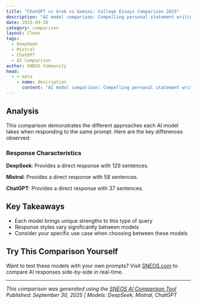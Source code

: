 ```yaml
---
title: "ChatGPT vs Grok vs Gemini: College Essays Comparison 2025"
description: "AI model comparison: Compelling personal statement writing - admission essay mastery..."
date: 2025-09-30
category: comparison
layout: Clean
tags:
  - DeepSeek
  - Mistral
  - ChatGPT
  - AI Comparison
author: SNEOS Community
head:
  - - meta
    - name: description
      content: "AI model comparison: Compelling personal statement writing - admission essay mastery..."
---
```


<ChatComparison
  title="ChatGPT vs Grok vs Gemini: College Essays Comparison 2025"
  prompt="Compelling personal statement writing - admission essay mastery"
  :responses='{
    "DeepSeek": "Of course. This is a fantastic goal. A compelling personal statement or admission essay is not just about listing achievements; it\u0027s about telling a powerful, authentic story that makes an admissions officer think, \u0022We need this person at our institution.\u0022\n\nLet\u0027s break down the mastery of this craft into a step-by-step guide, from foundational principles to advanced techniques.\n\n### The Core Philosophy: What Are Admissions Officers Looking For?\n\nBefore you write a word, understand the goal. They are not just evaluating a student; they are building a community. They want to know:\n\n1.  **Who are you at your core?** What are your values, passions, and perspectives?\n2.  **How do you think?** Can you reflect, analyze, and learn from your experiences?\n3.  **What will you contribute?** How will you enrich the classroom and campus life?\n4.  **Can you write?** This is a direct test of your communication skills.\n\nYour essay is your **voice** in the application. It\u0027s the one part you have complete control over.\n\n---\n\n### The Mastery Framework: A Step-by-Step Guide\n\n#### Step 1: The Deep Dive - Brainstorming \u0026 Self-Reflection\n\nThis is the most critical, and often skipped, step. Don\u0027t just list your accomplishments. Dig deeper.\n\n*   **Prompt: \u0022What keeps you up at night?\u0022** (Not literally, but what problem, idea, or question genuinely consumes you?)\n*   **Prompt: \u0022Tell me about a time you failed. What did it teach you about yourself?\u0022**\n*   **Prompt: \u0022What is a core value you hold, and what experience forged it?\u0022**\n*   **Inventory Your Stories:** List 5-7 significant life moments. They don\u0027t have to be grandiose (e.g., winning a state championship). Often, the most powerful stories are small, intimate moments:\n    *   A conversation with a grandparent.\n    *   The struggle to master a difficult skill (like a musical instrument or a sport).\n    *   A time you stood up for someone (or failed to).\n    *   An observation you made at your part-time job.\n\n**Mastery Tip:** Look for the \u0022so what?\u0022 in every story. Why does this moment matter? What does it reveal about you?\n\n#### Step 2: Finding Your \u0022Hook\u0022 - The Central Narrative\n\nYour essay needs a central theme or narrative thread. This is your \u0022hook\u0022 \u2013 the compelling idea that ties everything together.\n\n*   **Bad Hook:** \u0022I want to be a doctor because I like science and helping people.\u0022 (Too generic.)\n*   **Good Hook:** \u0022My fascination with the human body began not in a textbook, but in the garage, rebuilding a carburetor with my dad. I saw the same intricate systems, the same cause and effect, and I realized engineering wasn\u0027t just for machines\u2014it was for people.\u0022\n\n**Types of Powerful Hooks:**\n*   **The Intellectual Curiosity:** An obsession with a specific idea (e.g., cryptography, mycelial networks, linguistic relativity).\n*   **The Personal Growth Arc:** A journey from a fixed mindset to a growth mindset.\n*   **The Problem-Solver:** How a specific problem in your community ignited a passion for a field.\n*   **The Unique Perspective:** How a specific aspect of your identity (culture, family, location) shapes your worldview.\n\n#### Step 3: Structure \u0026 Outline - The Architecture of a Great Essay\n\nA compelling story needs a clear structure. Use the classic **Narrative Arc**:\n\n1.  **The Hook (The First 10%):** Start *in media res* (in the middle of the action). Don\u0027t start with \u0022Ever since I was a child...\u0022\n    *   **Weak:** \u0022I have always been interested in environmental science.\u0022\n    *   **Strong:** \u0022The water of the Chesapeake Bay was colder than I expected, but the data we were collecting was even more chilling.\u0022\n2.  **The Context \u0026 Challenge (The Next 40%):** Provide necessary background. What was the situation? What was the obstacle, question, or failure you faced?\n3.  **The Turning Point \u0026 Reflection (The Crucial 30%):** This is the heart of your essay. What did you do? What did you learn? How did you change? **This is where you answer the \u0022so what?\u0022** Use specific, sensory details.\n4.  **The Synthesis \u0026 Forward Look (The Final 20%):** Connect your story to your future. How has this experience shaped your goals and prepared you for this specific college/program? End with a sense of purpose, not just a summary.\n\n#### Step 4: Writing the First Draft - Show, Don\u0027t Tell\n\nThis is the golden rule of creative writing.\n\n*   **Telling:** \u0022I am a resilient and determined person.\u0022\n*   **Showing:** \u0022For three weeks, the code refused to compile. Each error message felt like a personal rebuke, but I spent my lunch hours in the computer lab, my notebook filling with frantic scribbles, until the moment the screen finally flashed \u0027Build Successful.\u0027\u0022\n\n**Use Vivid Language:**\n*   Instead of \u0022the lab was messy,\u0022 try \u0022the lab smelled of ozone and old coffee, with petri dishes stacked like precarious towers.\u0022\n*   Instead of \u0022I was nervous,\u0022 try \u0022My palms were slick against the podium.\u0022\n\n#### Step 5: The Art of Revision - From Good to Great\n\n**Your first draft is just you telling yourself the story.** The real magic happens in revision.\n\n1.  **The \u0022So What?\u0022 Read-Through:** Read your draft and for every paragraph, ask, \u0022So what? Why does this matter?\u0022 If you can\u0027t answer, cut it or rewrite it.\n2.  **Check for Authenticity:** Does this sound like you? Or does it sound like what you think they want to hear? Read it out loud. If it sounds stilted or unnatural, it is.\n3.  **Trim the Fat:** Be ruthless. Cut clich\u00E9s, redundant phrases, and any sentence that doesn\u0027t serve your central narrative. Most great essays are lean and powerful.\n4.  **Get Feedback (The Right Way):**\n    *   Give readers the essay prompt.\n    *   Ask specific questions: \u0022Where did you get bored?\u0022 \u0022What was your main takeaway about my personality?\u0022 \u0022Did any parts feel confusing or inauthentic?\u0022\n    *   **DO NOT** let them rewrite your sentences. The voice must remain yours.\n\n---\n\n### Advanced Techniques for Mastery\n\n*   **Thematic Echoing:** Introduce a small, concrete image or idea at the beginning and reference it again at the end. This creates a powerful sense of cohesion. (e.g., start with a single puzzle piece, end with how you see yourself as a piece of their academic puzzle).\n*   **Vulnerability as Strength:** Don\u0027t be afraid to show doubt, failure, or confusion. Overcoming these moments demonstrates maturity and resilience far more than a perfect, shiny narrative.\n*   **Answering the \u0022Why Us?\u0022 Subtly:** Weave in specific, genuine reasons for choosing this school that connect to your story. Mention a specific professor\u0027s research, a unique campus initiative, or an interdisciplinary program that aligns with your hook. Show you\u0027ve done your homework.\n\n### Common Pitfalls to Avoid\n\n*   **The Resume Rehash:** Your essay should complement your application, not repeat it.\n*   **The Generic \u0022I Love Learning\u0022 Essay:** Everyone does. Be specific about *what* you love learning and *why*.\n*   **The Savior Narrative:** Avoid the \u0022I went on a mission trip and saved the poor people\u0022 trope. Focus on what the experience taught *you* and how it changed *your* perspective.\n*   **Trying to Impress with Vocabulary:** Use clear, powerful language. Don\u0027t use \u0022utilize\u0022 when \u0022use\u0022 works perfectly.\n*   **The Overly Tragic Story:** It\u0027s okay to write about hardship, but the focus must be on your response, growth, and reflection, not just the trauma itself.\n\n### Final Thought\n\nMastering the admission essay is a process of self-discovery. The most compelling statement is not just a piece of writing; it\u0027s a polished mirror that reflects your true self. Be authentic, be reflective, and tell a story that only you can tell.\n\nYou have a unique story to tell. Now go and tell it compellingly.",
    "Mistral": "Crafting a compelling personal statement for your admission essay is crucial as it allows admissions officers to understand your unique qualities, experiences, and aspirations. Here are some steps and tips to help you master the art of writing a personal statement:\n\n### 1. **Understand the Prompt**\n   - **Read Carefully**: Make sure you fully understand what the prompt is asking for.\n   - **Key Points**: Identify the key points you need to address, such as your goals, experiences, or reasons for choosing the program.\n\n### 2. **Brainstorm and Outline**\n   - **Reflect**: Think about your experiences, achievements, and aspirations.\n   - **Key Themes**: Identify the main themes you want to highlight, such as overcoming challenges, personal growth, or specific achievements.\n   - **Structure**: Create an outline that includes an introduction, body paragraphs, and a conclusion.\n\n### 3. **Craft a Strong Introduction**\n   - **Hook**: Start with a compelling hook to grab the reader\u0027s attention. This could be a personal anecdote, a surprising fact, or a thought-provoking question.\n   - **Thesis Statement**: Clearly state your main point or thesis. This should summarize what you will discuss in the essay.\n\n### 4. **Develop the Body**\n   - **Detailed Paragraphs**: Each paragraph should focus on a specific theme or experience. Use vivid details and examples to illustrate your points.\n   - **Show, Don\u0027t Tell**: Instead of stating your qualities, show them through stories and examples. For instance, instead of saying \u0022I am resilient,\u0022 describe a situation where you demonstrated resilience.\n   - **Connect to the Program**: Explain how your experiences and goals align with the program you are applying to. Show that you have done your research and understand what the program offers.\n\n### 5. **Write a Powerful Conclusion**\n   - **Summarize**: Briefly summarize your main points.\n   - **Future Goals**: Discuss your future goals and how the program will help you achieve them.\n   - **Closing Thought**: End with a strong, memorable closing thought that ties back to your introduction.\n\n### 6. **Revise and Edit**\n   - **Proofread**: Check for grammar, punctuation, and spelling errors.\n   - **Clarity**: Ensure your writing is clear and concise. Avoid jargon and overly complex sentences.\n   - **Feedback**: Get feedback from teachers, mentors, or peers. Fresh eyes can catch mistakes and offer valuable insights.\n\n### 7. **Tailor Your Essay**\n   - **Customize**: Tailor your essay to each specific program. Highlight aspects of the program that appeal to you and explain why you are a good fit.\n   - **Authenticity**: Be authentic and genuine. Admissions officers can tell when an essay is insincere.\n\n### Example Outline\n\n1. **Introduction**\n   - Hook: A personal anecdote about a significant moment in your life.\n   - Thesis Statement: \u0022My passion for [subject] has been fueled by [experience], and I am eager to pursue [program] to further develop my skills and contribute to [field].\u0022\n\n2. **Body Paragraph 1**\n   - Theme: Academic achievements and interests.\n   - Example: Describe a challenging academic project and what you learned from it.\n\n3. **Body Paragraph 2**\n   - Theme: Extracurricular activities and leadership roles.\n   - Example: Discuss your involvement in a club or organization and how it has shaped your leadership skills.\n\n4. **Body Paragraph 3**\n   - Theme: Personal growth and overcoming challenges.\n   - Example: Share a personal story about a significant challenge you faced and how you overcame it.\n\n5. **Conclusion**\n   - Summarize: Briefly recap your main points.\n   - Future Goals: Explain how the program will help you achieve your career goals.\n   - Closing Thought: End with a strong, memorable statement that ties back to your introduction.\n\n### Final Tips\n\n- **Be Specific**: Use specific examples and details to make your essay stand out.\n- **Be Honest**: Authenticity is key. Don\u0027t exaggerate or fabricate experiences.\n- **Be Concise**: Stick to the word limit and avoid unnecessary details.\n- **Be Positive**: Focus on your strengths and what you can bring to the program.\n\nBy following these steps and tips, you can craft a compelling personal statement that effectively communicates your unique qualities and aspirations to admissions officers. Good luck!",
    "ChatGPT": "Certainly! Here\u0027s a guide to help you craft a compelling personal statement or admission essay that can make a strong impression on the admissions committee:\n\n---\n\n### How to Write a Compelling Personal Statement for Admission\n\n#### 1. Understand the Prompt and Purpose\n- Carefully read the prompt or question.\n- Understand what the admissions committee wants to learn about you.\n- Reflect on what makes you unique and how you fit the program.\n\n#### 2. Brainstorm and Plan\n- List key experiences, achievements, and qualities relevant to the program.\n- Choose a central theme or narrative that ties your story together.\n- Consider moments that show growth, challenges overcome, motivation, and ambitions.\n\n#### 3. Create an Engaging Introduction\n- Start with a hook: an anecdote, a question, or a vivid image.\n- Introduce the main theme or thesis of your essay.\n- Make the reader want to continue.\n\n#### 4. Develop the Body with Specific Examples\n- Use concrete examples to illustrate your qualities and achievements.\n- Explain how your experiences shaped your goals and prepared you for the program.\n- Show reflection and insight \u2014 don\u2019t just list facts.\n- Connect your story to what the program offers and how it aligns with your goals.\n\n#### 5. Conclude with Impact\n- Summarize your key points and restate your passion.\n- End with a forward-looking statement about your aspirations.\n- Leave the reader with a memorable impression of your motivation and fit.\n\n#### 6. Write Clearly and Concisely\n- Use clear, straightforward language.\n- Avoid clich\u00E9s and overly complex vocabulary.\n- Keep paragraphs focused and transitions smooth.\n\n#### 7. Edit and Proofread\n- Review for grammar, spelling, and punctuation errors.\n- Check for clarity and coherence.\n- Ask mentors, teachers, or friends for feedback.\n\n---\n\n### Sample Outline for a Personal Statement\n\n**Introduction**  \n- Hook: Personal story or compelling fact  \n- Thesis statement: Your main theme and goal\n\n**Body Paragraph 1**  \n- Key experience #1  \n- What you learned and how it relates to your field\n\n**Body Paragraph 2**  \n- Key experience #2  \n- Challenges faced and skills developed\n\n**Body Paragraph 3**  \n- How this program fits your goals  \n- What you bring to the community\n\n**Conclusion**  \n- Restate passion and readiness  \n- Future aspirations and contribution\n\n---\n\n### Quick Tips\n- Be authentic and honest.\n- Highlight your individuality.\n- Show rather than tell: use examples.\n- Keep it personal but professional.\n- Stay within word limits.\n\n---\n\nIf you\u0027d like, I can help you draft or review your personal statement. Just share some details about yourself and the program!"
  }'
  published-date="14:19"
/>

## Analysis

This comparison demonstrates the different approaches each AI model takes when responding to the same prompt. Here are the key differences observed:

### Response Characteristics

**DeepSeek**: Provides a direct response with 129 sentences. 

**Mistral**: Provides a direct response with 58 sentences. 

**ChatGPT**: Provides a direct response with 37 sentences. 

## Key Takeaways

- Each model brings unique strengths to this type of query
- Response styles vary significantly between models
- Consider your specific use case when choosing between these models

## Try This Comparison Yourself

Want to test these models with your own prompts? Visit [SNEOS.com](https://sneos.com) to compare AI responses side-by-side in real-time.

---

*This comparison was generated using the [SNEOS AI Comparison Tool](https://sneos.com)*
*Published: September 30, 2025 | Models: DeepSeek, Mistral, ChatGPT*
